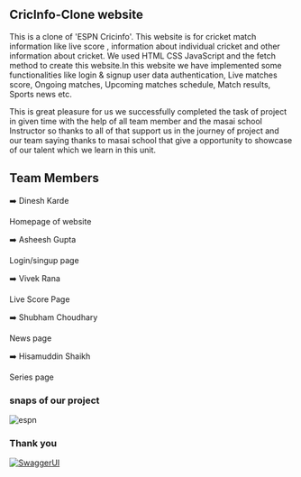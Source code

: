 ## CricInfo-Clone website

This is a clone of 'ESPN Cricinfo'. This website is for cricket match information like live score , information about individual cricket and other information about cricket. We used HTML CSS JavaScript and the fetch method to create this website.In this website we have implemented some functionalities like login & signup user data authentication, Live matches score, Ongoing matches, Upcoming matches schedule, Match results, Sports news etc.

This is great pleasure for us we successfully completed the task of project in given time with the help of all team member and the masai school Instructor so thanks to all of that support us in the journey of project and our team saying thanks to masai school that give a opportunity to showcase of our talent which we learn in this unit.



## Team Members


➡️ Dinesh Karde

Homepage of website

➡️ Asheesh Gupta

Login/singup page

➡️ Vivek Rana

Live Score Page

➡️ Shubham Choudhary

News page

➡️ Hisamuddin Shaikh

Series page

### snaps of our project

![espn](https://user-images.githubusercontent.com/101580788/203575473-d6e5db96-d880-4903-a37c-0de065c9ede7.png)

### Thank you
[![SwaggerUI](https://64.media.tumblr.com/d0635fa4e4bf417b33f24bd481c21f88/tumblr_ppcabrYCWy1ue08b9o1_540.gif)](https://64.media.tumblr.com/d0635fa4e4bf417b33f24bd481c21f88/tumblr_ppcabrYCWy1ue08b9o1_540.gif)
